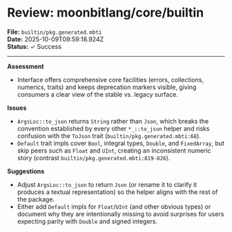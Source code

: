# Review: moonbitlang/core/builtin

**File:** `builtin/pkg.generated.mbti`  
**Date:** 2025-10-09T09:59:18.924Z  
**Status:** ✓ Success

---

**Assessment**
- Interface offers comprehensive core facilities (errors, collections, numerics, traits) and keeps deprecation markers visible, giving consumers a clear view of the stable vs. legacy surface.

**Issues**
- `ArgsLoc::to_json` returns `String` rather than `Json`, which breaks the convention established by every other `*_::to_json` helper and risks confusion with the `ToJson` trait (`builtin/pkg.generated.mbti:68`).
- `Default` trait impls cover `Bool`, integral types, `Double`, and `FixedArray`, but skip peers such as `Float` and `UInt`, creating an inconsistent numeric story (contrast `builtin/pkg.generated.mbti:819-826`).

**Suggestions**
- Adjust `ArgsLoc::to_json` to return `Json` (or rename it to clarify it produces a textual representation) so the helper aligns with the rest of the package.
- Either add `Default` impls for `Float`/`UInt` (and other obvious types) or document why they are intentionally missing to avoid surprises for users expecting parity with `Double` and signed integers.
